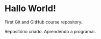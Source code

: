 # Hallo World!
 First Git and GitHub course repository.

Repositório criado.
Aprendendo a programar.

